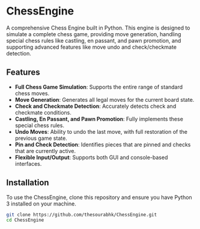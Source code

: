 # ChessEngine

A comprehensive Chess Engine built in Python. This engine is designed to simulate a complete chess game, providing move generation, handling special chess rules like castling, en passant, and pawn promotion, and supporting advanced features like move undo and check/checkmate detection.

## Features

- **Full Chess Game Simulation**: Supports the entire range of standard chess moves.
- **Move Generation**: Generates all legal moves for the current board state.
- **Check and Checkmate Detection**: Accurately detects check and checkmate conditions.
- **Castling, En Passant, and Pawn Promotion**: Fully implements these special chess rules.
- **Undo Moves**: Ability to undo the last move, with full restoration of the previous game state.
- **Pin and Check Detection**: Identifies pieces that are pinned and checks that are currently active.
- **Flexible Input/Output**: Supports both GUI and console-based interfaces.

## Installation

To use the ChessEngine, clone this repository and ensure you have Python 3 installed on your machine.

```bash
git clone https://github.com/thesourabhk/ChessEngine.git
cd ChessEngine
```
